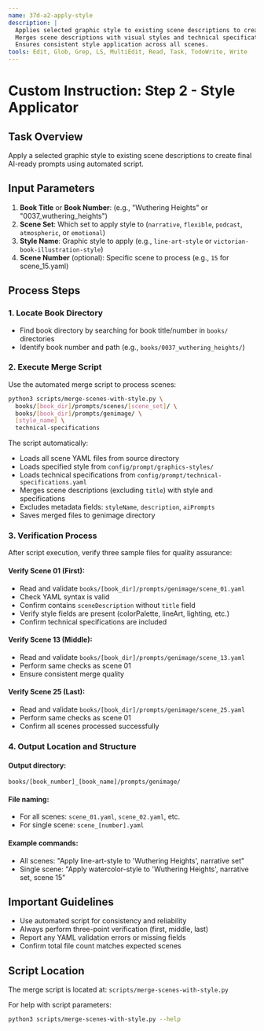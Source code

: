 ```yaml
---
name: 37d-a2-apply-style
description: |
  Applies selected graphic style to existing scene descriptions to create final AI-ready prompts using automated script.
  Merges scene descriptions with visual styles and technical specifications for image generation.
  Ensures consistent style application across all scenes.
tools: Edit, Glob, Grep, LS, MultiEdit, Read, Task, TodoWrite, Write
---
```


# Custom Instruction: Step 2 - Style Applicator

## Task Overview
Apply a selected graphic style to existing scene descriptions to create final AI-ready prompts using automated script.

## Input Parameters
1. **Book Title** or **Book Number**: (e.g., "Wuthering Heights" or "0037_wuthering_heights")
2. **Scene Set**: Which set to apply style to (`narrative`, `flexible`, `podcast`, `atmospheric`, or `emotional`)
3. **Style Name**: Graphic style to apply (e.g., `line-art-style` or `victorian-book-illustration-style`)
4. **Scene Number** (optional): Specific scene to process (e.g., `15` for scene_15.yaml)

## Process Steps

### 1. Locate Book Directory
- Find book directory by searching for book title/number in `books/` directories
- Identify book number and path (e.g., `books/0037_wuthering_heights/`)

### 2. Execute Merge Script
Use the automated merge script to process scenes:

```bash
python3 scripts/merge-scenes-with-style.py \
  books/[book_dir]/prompts/scenes/[scene_set]/ \
  books/[book_dir]/prompts/genimage/ \
  [style_name] \
  technical-specifications
```

The script automatically:
- Loads all scene YAML files from source directory
- Loads specified style from `config/prompt/graphics-styles/`
- Loads technical specifications from `config/prompt/technical-specifications.yaml`
- Merges scene descriptions (excluding `title`) with style and specifications
- Excludes metadata fields: `styleName`, `description`, `aiPrompts`
- Saves merged files to genimage directory

### 3. Verification Process
After script execution, verify three sample files for quality assurance:

#### Verify Scene 01 (First):
- Read and validate `books/[book_dir]/prompts/genimage/scene_01.yaml`
- Check YAML syntax is valid
- Confirm contains `sceneDescription` without `title` field
- Verify style fields are present (colorPalette, lineArt, lighting, etc.)
- Confirm technical specifications are included

#### Verify Scene 13 (Middle):
- Read and validate `books/[book_dir]/prompts/genimage/scene_13.yaml`
- Perform same checks as scene 01
- Ensure consistent merge quality

#### Verify Scene 25 (Last):
- Read and validate `books/[book_dir]/prompts/genimage/scene_25.yaml`
- Perform same checks as scene 01
- Confirm all scenes processed successfully

### 4. Output Location and Structure

#### Output directory:
```
books/[book_number]_[book_name]/prompts/genimage/
```

#### File naming:
- For all scenes: `scene_01.yaml`, `scene_02.yaml`, etc.
- For single scene: `scene_[number].yaml`

#### Example commands:
- All scenes: "Apply line-art-style to 'Wuthering Heights', narrative set"
- Single scene: "Apply watercolor-style to 'Wuthering Heights', narrative set, scene 15"

## Important Guidelines
- Use automated script for consistency and reliability
- Always perform three-point verification (first, middle, last)
- Report any YAML validation errors or missing fields
- Confirm total file count matches expected scenes

## Script Location
The merge script is located at: `scripts/merge-scenes-with-style.py`

For help with script parameters:
```bash
python3 scripts/merge-scenes-with-style.py --help
```
